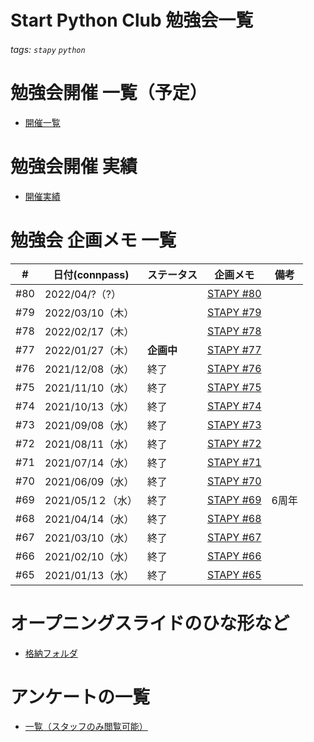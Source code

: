 # Start Python Club 勉強会一覧

###### tags: `stapy` `python`

# 勉強会開催 一覧（予定）

* [開催一覧](https://docs.google.com/spreadsheets/d/1YC4FWeqZzjfKASaIYPmDpNfsxQjzw-7EslyXKffiTZE/edit#gid=0)

# 勉強会開催 実績

* [開催実績](https://docs.google.com/spreadsheets/d/1wkh0gQT6w8POBrMH374xYbjWUVejh_X7B92ibMNqgOg/edit#gid=0)

# 勉強会 企画メモ 一覧

|#|日付(connpass)|ステータス|企画メモ|備考| 
|---|---|---|---|---|
|#80|2022/04/?（?）||[STAPY #80](Stapy_080.md)
|#79|2022/03/10（木）||[STAPY #79](Stapy_079.md)
|#78|2022/02/17（木）||[STAPY #78](Stapy_078.md)
|#77|2022/01/27（木）|**企画中**|[STAPY #77](Stapy_077.md)
|#76|2021/12/08（水）|終了|[STAPY #76](Stapy_076.md)
|#75|2021/11/10（水）|終了|[STAPY #75](Stapy_075.md)
|#74|2021/10/13（水）|終了|[STAPY #74](Stapy_074.md)
|#73|2021/09/08（水）|終了|[STAPY #73](Stapy_073.md)
|#72|2021/08/11（水）|終了|[STAPY #72](Stapy_072.md)
|#71|2021/07/14（水）|終了|[STAPY #71](Stapy_071.md)
|#70|2021/06/09（水）|終了|[STAPY #70](Stapy_070.md)
|#69|2021/05/1２（水）|終了|[STAPY #69](Stapy_069.md)|6周年|
|#68|2021/04/14（水）|終了|[STAPY #68](Stapy_068.md)
|#67|2021/03/10（水）|終了|[STAPY #67](Stapy_067.md)
|#66|2021/02/10（水）|終了|[STAPY #66](Stapy_066.md)
|#65|2021/01/13（水）|終了|[STAPY #65](Stapy_065.md)

# オープニングスライドのひな形など

* [格納フォルダ](https://drive.google.com/drive/folders/1RfyAOb4d0VEl-Td8lpl2mlSIzqiLJFFd)

# アンケートの一覧

* [一覧（スタッフのみ閲覧可能）](https://docs.google.com/spreadsheets/d/1EMr7zFc5-4EzkafQq9IeV8dSdninuMfBGXT_-Ol5zSU/edit#gid=1131540389)
